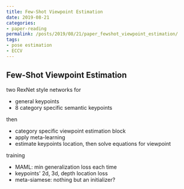 ```yaml
---
title: Few-Shot Viewpoint Estimation
date: 2019-08-21
categories:
- paper-reading
permalink: /posts/2019/08/21/paper_fewshot_viewpoint_estimation/
tags:
- pose estimation
- ECCV
---
```


## Few-Shot Viewpoint Estimation

two RexNet style networks for
- general keypoints
- 8 category specific semantic keypoints

then
- category specific viewpoint estimation block
- apply meta-learning
- estimate keypoints location, then solve equations for viewpoint

training
- MAML: min generalization loss each time
- keypoints' 2d, 3d, depth location loss
- meta-siamese: nothing but an initializer?
